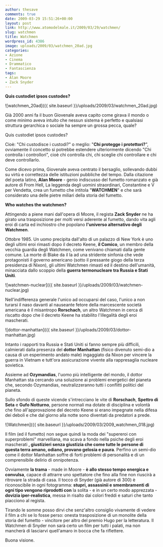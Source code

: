 ```yaml
---
author: thesave
comments: true
date: 2009-03-29 15:51:26+00:00
layout: post
link: http://www.atomodelmale.it/2009/03/29/watchmen/
slug: watchmen
title: Watchmen
wordpress_id: 4386
image: uploads/2009/03/watchmen_20ad.jpg
categories:
- Azione
- Cinema
- Drammatico
- Fantascienza
tags:
- Alan Moore
- Zack Snyder
---
```


**Quis custodiet ipsos custodes?**

![watchmen_20ad]({{ site.baseurl }}/uploads/2009/03/watchmen_20ad.jpg)

Già 2000 anni fa il buon Giovenale aveva capito come girava il mondo o come minimo aveva intuito che nessun sistema è perfetto e qualsiasi struttura gerarchica o sociale ha sempre un grossa pecca, quale?

Quis custodiet ipsos custodes?

Cioè: "Chi custodisce i custodi?" o meglio: "**Chi protegge i protettori?**", ovviamente il concetto si potrebbe estendere ulteriormente dicendo "Chi controlla i controllori", cioè chi controlla chi, chi sceglie chi controllare e chi deve controllarlo.

Come dicevo prima, Giovenale aveva centrato il bersaglio, sollevando dubbi su virtù e correttezza delle istituzioni pubbliche del tempo. Dalla citazione del poeta latino, **Alan Moore** - genio indiscusso del fumetto romanzato e già autore di From Hell, La leggenda degli uomini straordinari, Constantine e V per Vendetta, crea un fumetto che intitola "**WATCHMEN**" e che sarà considerato una delle pietre miliari della storia del fumetto.

**Who watches the watchmen?**

Attingendo a piene mani dall'opera di Moore, il regista **Zack Snyder** ne ha girato una trasposizione per molti versi aderente al fumetto, dando vita agli eroi di carta ed inchiostro che popolano **l'universo alternativo degli Watchmen**.

Ottobre 1985. Un uomo precipita dall'alto di un palazzo di New York è uno degli ultimi eroi rimasti dopo il decreto Keene, **il Comico**, un membro della vecchia guardia degli Watchmen, come venivano chiamati dalla gente comune.
La morte di Blake da il la ad una stridente sinfonia che vede protagonisti il governo americano (sotto il pressante giogo della terza presidenza di Nixon), gli ultimi Watchmen rimasti ed il destino dell'umanità, minacciata dallo scoppio della **guerra termonucleare tra Russia e Stati Uniti**.

![watchmen-nuclear]({{ site.baseurl }}/uploads/2009/03/watchmen-nuclear.jpg)

Nell'indifferenza generale l'unico ad occuparsi del caso, l'unico a non turarsi il naso davanti al nauseante fetore della marcescente società americana è il misantropo **Rorschach**, un altro Watchmen in cerca di riscatto dopo che il decreto Keene ha stabilito l'illegalità degli eroi mascherati.

![dottor-manhattan]({{ site.baseurl }}/uploads/2009/03/dottor-manhattan.jpg)

Intanto i rapporti tra Russia e Stati Uniti si fanno sempre più difficili, calmierati dalla presenza del **dottor Manhattan** (fisico divenuto semi-dio a causa di un esperimento andato male) ingaggiato da Nixon per vincere la guerra in Vietnam e tutt'ora assicurazione vivente alla rappresaglia nucleare sovietica.

Assieme ad **Ozymandias**, l'uomo più intelligente del mondo, il dottor Manhattan sta cercando una soluzione ai problemi energetici del pianeta che, secondo Ozymandias, neutralizzeranno tutti i conflitti politici del pianeta.

Sullo sfondo di queste vicende s'intrecciano le vite di **Rorschach**, **Spettro di Seta** e **Gufo Notturno**, persone normali ma dotate di disciplina e volontà che fino all'approvazione del decreto Keene si erano impegnate nella difesa dei deboli e che dal giorno alla notte sono diventati da predatori a prede.

![Watchmen]({{ site.baseurl }}/uploads/2009/03/2009_watchmen_018.jpg)

Il film (ed il fumetto) non segue quindi la moda dei "supereroi con superproblemi" marvelliana, ma scava a fondo nella psiche degli eroi mascherati **, giustizieri senza giustizia che come tutte le persone di questa terra amano, odiano, provano gelosia e paura**. Perfino un semi-dio come il dottor Manhattan soffre di forti problemi di personalità e di un comprensibile delirio di onnipotenza.

Ovviamente **la trama** - made in Moore - **è allo stesso tempo energica e convulsa**, capace di attrarre uno spettatore che fino alla fine non riuscirà a ritrovare la strada di casa. Il tocco di Snyder (già autore di 300) è riconoscibile in ogni fotogramma: **stupri, assassinii e smembramenti di ogni tipo vengono riprodotti con** la solita - e in un certo modo apprezzata - **dovizia iper-realistica**, messa in risalto dai colori freddi e saturi che tanto piacciono al regista.

Tirando le somme posso dirvi che senz'altro consiglio vivamente di vedere il film a chi se lo fosse perso: onesta trasposizione di un monolite della storia del fumetto - vincitore per altro del premio Hugo per la letteratura. Il Watchmen di Snyder non sarà certo un film per tutti i palati, ma non mancherà di lasciarvi quell'amaro in bocca che fa riflettere.

Buona visione.
